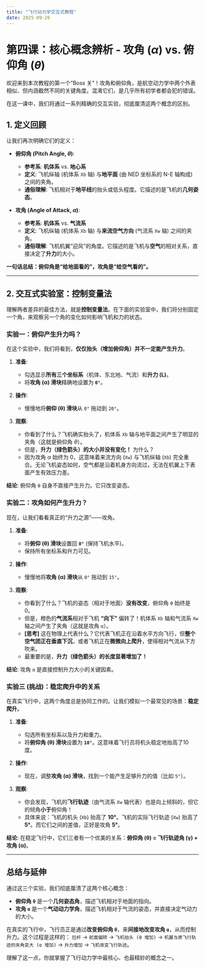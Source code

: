 ```yaml
---
title: "飞行动力学交互式教程"
date: 2025-09-26
---
```


# 第四课：核心概念辨析 - 攻角 ($\alpha$) vs. 俯仰角 ($\theta$)

欢迎来到本次教程的第一个“Boss 关”！攻角和俯仰角，是航空动力学中两个外表相似、但内涵截然不同的关键角度。混淆它们，是几乎所有初学者都会犯的错误。

在这一课中，我们将通过一系列精确的交互实验，彻底厘清这两个概念的区别。

## 1. 定义回顾

让我们再次明确它们的定义：

*   **俯仰角 (Pitch Angle, $\theta$)**:
    *   **参考系**: **机体系** vs. **地心系**
    *   **定义**: 飞机纵轴 (机体系 `Xb` 轴) 与**地平面** (由 NED 坐标系的 N-E 轴构成) 之间的夹角。
    *   **通俗理解**: 飞机相对于**地平线**的抬头或低头程度。它描述的是飞机的**几何姿态**。

*   **攻角 (Angle of Attack, $\alpha$)**:
    *   **参考系**: **机体系** vs. **气流系**
    *   **定义**: 飞机纵轴 (机体系 `Xb` 轴) 与**来流空气方向** (气流系 `Xw` 轴) 之间的夹角。
    *   **通俗理解**: 飞机机翼“迎风”的角度。它描述的是飞机与**空气**的相对关系，直接决定了**升力**的大小。

**一句话总结：俯仰角是“给地面看的”，攻角是“给空气看的”。**

---

## 2. 交互式实验室：控制变量法

理解两者差异的最佳方法，就是**控制变量法**。在下面的实验室中，我们将分别固定一个角，来观察另一个角的变化如何影响飞机和力的状态。

<ACViewer>
  <AxesControl :systems="['body', 'ground', 'wind']" />
  <EulerAnglesControl />
  <AirFlowControl />
  <ForcesControl />
</ACViewer>

### 实验一：俯仰产生升力吗？

在这个实验中，我们将看到，**仅仅抬头（增加俯仰角）并不一定能产生升力**。

1.  **准备**:
    *   勾选显示**所有三个坐标系**（机体、东北地、气流）和**升力 (L)**。
    *   将**攻角 (α) 滑块**精确地设置为 **`0°`**。

2.  **操作**:
    *   慢慢地将**俯仰 (θ) 滑块**从 `0°` 拖动到 `20°`。

3.  **观察**:
    *   你看到了什么？飞机确实抬头了，机体系 `Xb` 轴与地平面之间产生了明显的夹角（这就是俯仰角 $\theta$）。
    *   但是，**升力（绿色箭头）的大小并没有变化！** 为什么？
    *   因为攻角 $\alpha$ 始终为 0，这意味着来流方向 (`Xw`) 与飞机纵轴 (`Xb`) 完全重合。无论飞机姿态如何，空气都是沿着机身方向流过，无法在机翼上下表面产生有效压力差。

**结论**: 俯仰角 `θ` 自身不直接产生升力。它只改变姿态。

### 实验二：攻角如何产生升力？

现在，让我们看看真正的“升力之源”——攻角。

1.  **准备**:
    *   将**俯仰 (θ) 滑块**设置回 **`0°`** (保持飞机水平)。
    *   保持所有坐标系和升力可见。

2.  **操作**:
    *   慢慢地将**攻角 (α) 滑块**从 `0°` 拖动到 `15°`。

3.  **观察**:
    *   你看到了什么？飞机的姿态（相对于地面）**没有改变**，俯仰角 `θ` 始终是 0。
    *   但是，橙色的**气流系**相对于飞机 **“向下”** 偏转了！机体系 `Xb` 轴和气流系 `Xw` 轴之间产生了夹角（这就是攻角 `α`）。
    *   **[思考]** 这在物理上代表什么？它代表飞机正在沿着水平方向飞行，但**整个空气团正在垂直下沉**，或者飞机正在**微微向上爬升**，使得相对气流从下方吹来。
    *   最重要的是，**升力（绿色箭头）的长度显著增加了！**

**结论**: 攻角 `α` 是直接控制升力大小的关键因素。

### 实验三 (挑战)：稳定爬升中的关系

在真实飞行中，这两个角度总是协同工作的。让我们模拟一个最常见的场景：**稳定爬升**。

1.  **准备**:
    *   勾选所有坐标系以及升力和重力。
    *   将**俯仰角 (θ) 滑块**设置为 **`10°`**。这意味着飞行员将机头稳定地抬高了10度。

2.  **操作**:
    *   现在，调整**攻角 (α) 滑块**，找到一个能产生足够升力的值（比如 `5°`）。

3.  **观察**:
    *   你会发现，飞机的**飞行轨迹**（由气流系 `Xw` 轴代表）也是向上倾斜的，但它的倾角**小于**俯仰角！
    *   具体来说：飞机的机头 (`Xb`) 抬高了 **10°**。飞机的实际飞行轨迹 (`Xw`) 抬高了 **5°**。而它们之间的差值，正好是攻角 **5°**。

**结论**: 在稳定飞行中，它们三者有一个优美的关系：**俯仰角 (θ) = 飞行轨迹角 (γ) + 攻角 (α)**。

---

## 总结与延伸

通过这三个实验，我们彻底厘清了这两个核心概念：
*   **俯仰角 `θ`** 是一个**几何姿态角**，描述飞机相对于地面的指向。
*   **攻角 `α`** 是一个**气动动力学角**，描述飞机相对于气流的姿态，并直接决定气动力的大小。

在真实的飞行中，飞行员正是通过**改变俯仰角 `θ`**，来**间接地改变攻角 `α`**，从而控制升力。这个过程是这样的：
`拉杆` -> `舵面偏转` -> `飞机抬头 (θ 增加)` -> `机翼与原飞行轨迹的夹角变大 (α 增加)` -> `升力增加` -> `飞机改变飞行轨迹`。

理解了这一点，你就掌握了飞行动力学中最核心、也最精妙的概念之一。